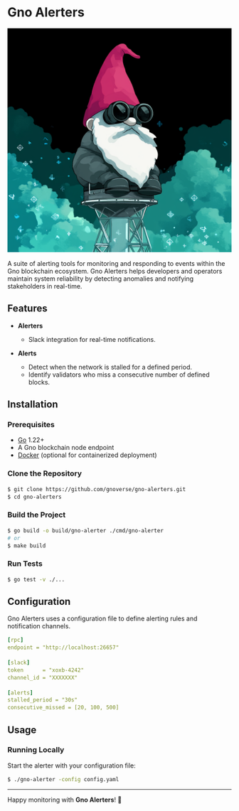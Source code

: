 # Gno Alerters

![Gno Alerters](https://github.com/gnoverse/gno-alerters/blob/master/.github/assets/banner.png?raw=true)

A suite of alerting tools for monitoring and responding to events within the Gno blockchain ecosystem. Gno Alerters helps developers and operators maintain system reliability by detecting anomalies and notifying stakeholders in real-time.

## Features

* **Alerters**
    - Slack integration for real-time notifications.

* **Alerts**
    - Detect when the network is stalled for a defined period.
    - Identify validators who miss a consecutive number of defined blocks.


## Installation

### Prerequisites

- [Go](https://golang.org/) 1.22+
- A Gno blockchain node endpoint
- [Docker](https://www.docker.com/) (optional for containerized deployment)

### Clone the Repository

```bash
$ git clone https://github.com/gnoverse/gno-alerters.git
$ cd gno-alerters
```

### Build the Project

```bash
$ go build -o build/gno-alerter ./cmd/gno-alerter
# or
$ make build
```

### Run Tests

```bash
$ go test -v ./...
```

## Configuration

Gno Alerters uses a configuration file to define alerting rules and notification channels.

```yaml
[rpc]
endpoint = "http://localhost:26657"

[slack]
token      = "xoxb-4242"
channel_id = "XXXXXXX"

[alerts]
stalled_period = "30s"
consecutive_missed = [20, 100, 500]
```

## Usage

### Running Locally

Start the alerter with your configuration file:

```bash
$ ./gno-alerter -config config.yaml
```

---

Happy monitoring with **Gno Alerters**! 🚀

